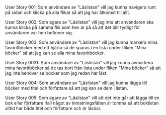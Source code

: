 User Story 001: 
Som användare av "Läslistan" vill jag kunna navigera runt på sidan och klicka på alla flikar så att jag har åtkomst till 
allt.

User Story 002: 
Som ägare av "Läslistan" vill jag inte att användaren ska kunna klicka på samma flik som hen är på så att det blir 
tydligt för användaren var hen befinner sig. 

User Story 003: 
Som användare av "Läslistan" vill jag kunna markera mina favoritböcker med ett hjärta så de sparas i en lista under 
fliken "Mina böcker" så att jag kan se alla mina favoritböcker. 

User Story 0031: 
Som användare av "Läslistan" vill jag kunna avmarkera mina favoritböcker så de tas bort från lista under 
fliken "Mina böcker" så att jag inte behöver se böcker som jag redan har läst.

User Story 004: 
Som användare av "Läslistan" vill jag kunna lägga till böcker med titel och författare så att jag kan se dem i listan.  

User Story 005: 
Som ägare av "Läslistan" vill att det inte går att lägga till en bok eller författare ifall något av inmatningsfälten är 
tomma så att boklistan alltid har både titel och författare och är läsbar.


